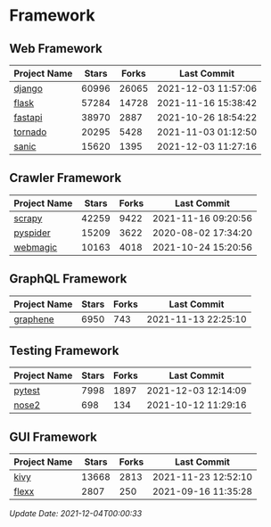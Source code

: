 # Framework

## Web Framework
| Project Name | Stars | Forks | Last Commit |
| ------------ | ----- | ----- | ----------- |
| [django](https://github.com/django/django) | 60996 | 26065 | 2021-12-03 11:57:06 |
| [flask](https://github.com/pallets/flask) | 57284 | 14728 | 2021-11-16 15:38:42 |
| [fastapi](https://github.com/tiangolo/fastapi) | 38970 | 2887 | 2021-10-26 18:54:22 |
| [tornado](https://github.com/tornadoweb/tornado) | 20295 | 5428 | 2021-11-03 01:12:50 |
| [sanic](https://github.com/sanic-org/sanic) | 15620 | 1395 | 2021-12-03 11:27:16 |

## Crawler Framework
| Project Name | Stars | Forks | Last Commit |
| ------------ | ----- | ----- | ----------- |
| [scrapy](https://github.com/scrapy/scrapy) | 42259 | 9422 | 2021-11-16 09:20:56 |
| [pyspider](https://github.com/binux/pyspider) | 15209 | 3622 | 2020-08-02 17:34:20 |
| [webmagic](https://github.com/code4craft/webmagic) | 10163 | 4018 | 2021-10-24 15:20:56 |

## GraphQL Framework
| Project Name | Stars | Forks | Last Commit |
| ------------ | ----- | ----- | ----------- |
| [graphene](https://github.com/graphql-python/graphene) | 6950 | 743 | 2021-11-13 22:25:10 |

## Testing Framework
| Project Name | Stars | Forks | Last Commit |
| ------------ | ----- | ----- | ----------- |
| [pytest](https://github.com/pytest-dev/pytest) | 7998 | 1897 | 2021-12-03 12:14:09 |
| [nose2](https://github.com/nose-devs/nose2) | 698 | 134 | 2021-10-12 11:29:16 |

## GUI Framework
| Project Name | Stars | Forks | Last Commit |
| ------------ | ----- | ----- | ----------- |
| [kivy](https://github.com/kivy/kivy) | 13668 | 2813 | 2021-11-23 12:52:10 |
| [flexx](https://github.com/flexxui/flexx) | 2807 | 250 | 2021-09-16 11:35:28 |

*Update Date: 2021-12-04T00:00:33*